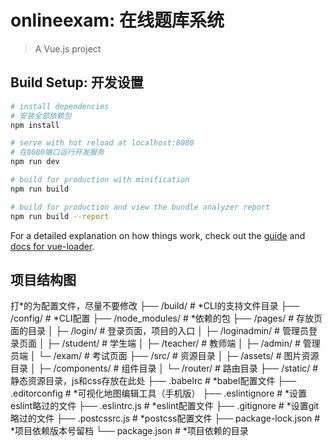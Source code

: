 # onlineexam: 在线题库系统

> A Vue.js project

## Build Setup: 开发设置

``` bash
# install dependencies
# 安装全部依赖包
npm install

# serve with hot reload at localhost:8080
# 在8080端口运行开发服务
npm run dev

# build for production with minification
npm run build

# build for production and view the bundle analyzer report
npm run build --report
```

For a detailed explanation on how things work, check out the [guide](http://vuejs-templates.github.io/webpack/) and [docs for vue-loader](http://vuejs.github.io/vue-loader).

## 项目结构图

打*的为配置文件，尽量不要修改
├── /build/           # *CLI的支持文件目录
├── /config/          # *CLI配置
├── /node_modules/    # *依赖的包
├── /pages/           # 存放页面的目录
│ ├─ /login/          # 登录页面，项目的入口
│ ├─ /loginadmin/     # 管理员登录页面
│ ├─ /student/        # 学生端
│ ├─ /teacher/        # 教师端
│ ├─ /admin/          # 管理员端
│ └─ /exam/           # 考试页面
├── /src/             # 资源目录
│ ├─ /assets/         # 图片资源目录
│ ├─ /components/     # 组件目录
│ └─ /router/         # 路由目录
├── /static/          # 静态资源目录，js和css存放在此处
├── .babelrc          # *babel配置文件
├── .editorconfig     # *可视化地图编辑工具（手机版）
├── .eslintignore     # *设置eslint略过的文件
├── .eslintrc.js      # *eslint配置文件
├── .gitignore        # *设置git略过的文件
├── .postcssrc.js     # *postcss配置文件
├── package-lock.json # *项目依赖版本号留档
└── package.json      # *项目依赖的目录
